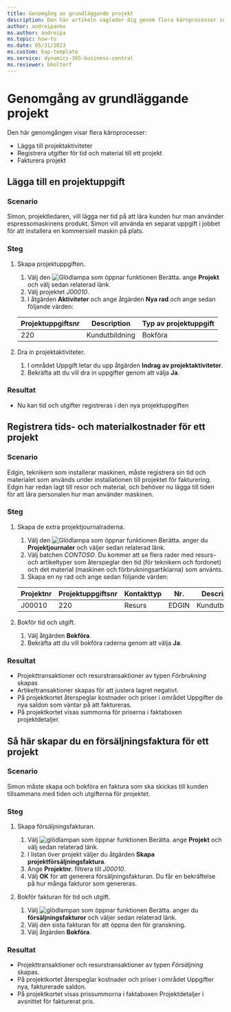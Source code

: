 ```yaml
---
title: Genomgång av grundläggande projekt
description: Den här artikeln vägleder dig genom flera kärnprocesser inom projektledning.
author: andreipanko
ms.author: andreipa
ms.topic: how-to
ms.date: 05/31/2023
ms.custom: bap-template
ms.service: dynamics-365-business-central
ms.reviewer: bholtorf
---
```

# <a name="walkthrough-of-basic-jobs"></a>Genomgång av grundläggande projekt

Den här genomgången visar flera kärnprocesser:

- Lägga till projektaktiviteter
- Registrera utgifter för tid och material till ett projekt
- Fakturera projekt

## <a name="adding-a-project-task"></a>Lägga till en projektuppgift

### <a name="scenario"></a>Scenario

Simon, projektledaren, vill lägga ner tid på att lära kunden hur man använder espressomaskinens produkt. Simon vill använda en separat uppgift i jobbet för att installera en kommersiell maskin på plats.

### <a name="steps"></a>Steg

1. Skapa projektuppgiften.

    1. Välj den ![Glödlampa som öppnar funktionen Berätta.](../../media/ui-search/search_small.png "Berätta för mig vad du vill göra") ange **Projekt** och välj sedan relaterad länk.  
    2. Välj projektet *J00010*.
    3. I åtgärden **Aktiviteter** och ange åtgärden **Nya rad** och ange sedan följande värden:
 
    |Projektuppgiftsnr|Description|Typ av projektuppgift|
    |------------|-----------|-------------|  
    |220|Kundutbildning|Bokföra|

2. Dra in projektaktiviteter.
   1. I området Uppgift letar du upp åtgärden **Indrag av projektaktiviteter**.
   2. Bekräfta att du vill dra in uppgifter genom att välja **Ja**.

### <a name="results"></a>Resultat

 - Nu kan tid och utgifter registreras i den nya projektuppgiften

## <a name="record-time-and-material-expenses-to-a-project"></a>Registrera tids- och materialkostnader för ett projekt

### <a name="scenario-1"></a>Scenario

Edgin, teknikern som installerar maskinen, måste registrera sin tid och materialet som används under installationen till projektet för fakturering. Edgin har redan lagt till resor och material, och behöver nu lägga till tiden för att lära personalen hur man använder maskinen.

### <a name="steps-1"></a>Steg

1. Skapa de extra projektjournalraderna.

    1. Välj den ![Glödlampa som öppnar funktionen Berätta.](../../media/ui-search/search_small.png "Berätta för mig vad du vill göra") anger du **Projektjournaler** och väljer sedan relaterad länk.  
    2. Välj batchen *CONTOSO*. Du kommer att se flera rader med resurs- och artikeltyper som återspeglar den tid (för teknikern och fordonet) och det material (maskinen och förbrukningsartiklarna) som använts.
    3. Skapa en ny rad och ange sedan följande värden:
 
    |Projektnr|Projektuppgiftsnr|Kontakttyp|Nr.|Description|Kvantitet|
    |-------|------------|----|---|-----------|--------|  
    |J00010|220|Resurs|EDGIN|Kundutbildning|1|

2. Bokför tid och utgift.
   1. Välj åtgärden **Bokföra**.
   2. Bekräfta att du vill bokföra raderna genom att välja **Ja**.

### <a name="results-1"></a>Resultat

- Projekttransaktioner och resurstransaktioner av typen *Förbrukning* skapas
- Artikeltransaktioner skapas för att justera lagret negativt.
- På projektkortet återspeglar kostnader och priser i området Uppgifter de nya saldon som väntar på att faktureras.
- På projektkortet visas summorna för priserna i faktaboxen projektdetaljer.

## <a name="creating-a-sales-invoice-for-a-project"></a>Så här skapar du en försäljningsfaktura för ett projekt

### <a name="scenario-2"></a>Scenario

Simon måste skapa och bokföra en faktura som ska skickas till kunden tillsammans med tiden och utgifterna för projektet.

### <a name="steps-2"></a>Steg

1. Skapa försäljningsfakturan.

    1. Välj ![glödlampan som öppnar funktionen Berätta.](../../media/ui-search/search_small.png "Berätta för mig vad du vill göra") ange **Projekt** och välj sedan relaterad länk.  
    2. I listan över projekt väljer du åtgärden **Skapa projektförsäljningsfaktura**.
    3. Ange **Projektnr.** filtrera till *J00010*.
    4. Välj **OK** för att generera försäljningsfakturan. Du får en bekräftelse på hur många fakturor som genereras.

2. Bokför fakturan för tid och utgift.

   1. Välj ![glödlampan som öppnar funktionen Berätta.](../../media/ui-search/search_small.png "Berätta vad du vill göra") anger du **försäljningsfakturor** och väljer sedan relaterad länk.  
   2. Välj den sista fakturan för att öppna den för granskning.
   3. Välj åtgärden **Bokföra**.

### <a name="results-2"></a>Resultat

- Projekttransaktioner och resurstransaktioner av typen *Försäljning* skapas.
- På projektkortet återspeglar kostnader och priser i området Uppgifter nya, fakturerade saldon.
- På projektkortet visas prissummorna i faktaboxen Projektdetaljer i avsnittet för fakturerat pris.
